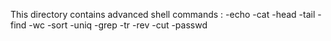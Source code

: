 This directory contains advanced shell commands :
-echo		-cat
-head		-tail
-find		-wc
-sort		-uniq
-grep		-tr
-rev		-cut
-passwd 
